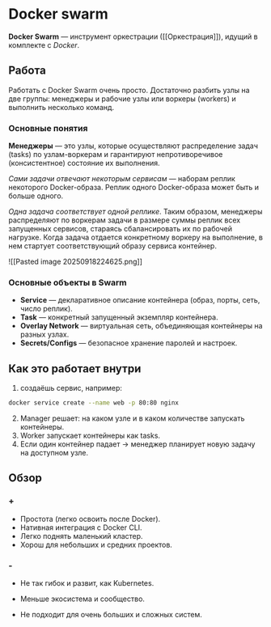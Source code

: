 # Docker swarm
**Docker Swarm** — инструмент оркестрации ([[Оркестрация]]), идущий в комплекте с _Docker_.

## Работа

Работать с Docker Swarm очень просто. Достаточно разбить узлы на две группы: менеджеры и рабочие узлы или воркеры (workers) и выполнить несколько команд.

### Основные понятия
**Менеджеры** — это узлы, которые осуществляют распределение задач (tasks) по узлам-воркерам и гарантируют непротиворечивое (консистентное) состояние их выполнения. 

*Сами задачи отвечают некоторым сервисам* — наборам реплик некоторого Docker-образа. Реплик одного Docker-образа может быть и больше одного. 

*Одна задача соответствует одной реплике*. Таким образом, менеджеры распределяют по воркерам задачи в размере суммы реплик всех запущенных сервисов, стараясь сбалансировать их по рабочей нагрузке. Когда задача отдается конкретному воркеру на выполнение, в нем стартует соответствующий образу сервиса контейнер.

![[Pasted image 20250918224625.png]]

### Основные объекты в Swarm

- **Service** — декларативное описание контейнера (образ, порты, сеть, число реплик).
- **Task** — конкретный запущенный экземпляр контейнера.
- **Overlay Network** — виртуальная сеть, объединяющая контейнеры на разных узлах.
- **Secrets/Configs** — безопасное хранение паролей и настроек.

## Как это работает внутри
1. создаёшь сервис, например:
```bash
docker service create --name web -p 80:80 nginx
```
2. Manager решает: на каком узле и в каком количестве запускать контейнеры.
3. Worker запускает контейнеры как tasks.
4. Если один контейнер падает → менеджер планирует новую задачу на доступном узле.

## Обзор
### +
- Простота (легко освоить после Docker).
- Нативная интеграция с Docker CLI.
- Легко поднять маленький кластер.
- Хорош для небольших и средних проектов.

### -
- Не так гибок и развит, как Kubernetes.
- Меньше экосистема и сообщество.
    
- Не подходит для очень больших и сложных систем.